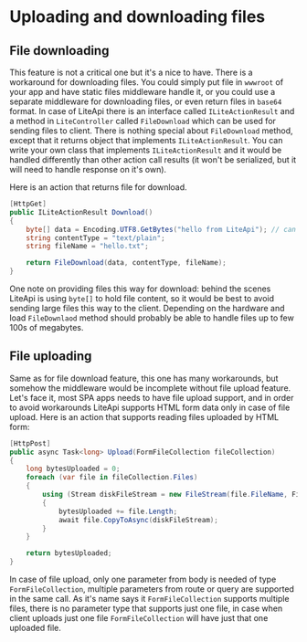 ﻿---
Author: stanac
CreatedDate: 2017-04-15
Title: Files upload and download
RenderTitle: false
IsHtml: false
Id: files-upload-and-download
---

# Uploading and downloading files

## File downloading

This feature is not a critical one but it's a nice to have. There is a workaround for 
downloading files. You could simply put file in `wwwroot` of your app and have static 
files middleware handle it, or you could use a separate middleware for downloading files, 
or even return files in `base64` format. In case of LiteApi there is an interface called 
`ILiteActionResult` and a method in `LiteController` called `FileDownload` which can
be used for sending files to client. There is nothing special about `FileDownload` method, 
except that it returns object that implements `ILiteActionResult`. You can write your
own class that implements `ILiteActionResult` and it would be handled differently than 
other action call results (it won't be serialized, but it will need to handle response on
it's own). 

Here is an action that returns file for download.
```csharp
[HttpGet]
public ILiteActionResult Download()
{
    byte[] data = Encoding.UTF8.GetBytes("hello from LiteApi"); // can be Stream or byte[]
    string contentType = "text/plain";
    string fileName = "hello.txt";

    return FileDownload(data, contentType, fileName);
}
```

One note on providing files this way for download: behind the scenes LiteApi is using `byte[]` to hold file content, so it would be best to avoid sending large files this way to the client. Depending on the hardware and load `FileDownlaod` method should probably be able to handle files up to few 100s of megabytes.

## File uploading

Same as for file download feature, this one has many workarounds, but somehow the middleware 
would be incomplete without file upload feature. Let's face it, most SPA apps needs to have 
file upload support, and in order to avoid workarounds LiteApi supports HTML form data only 
in case of file upload. Here is an action that supports reading files uploaded by HTML form:

```csharp
[HttpPost]
public async Task<long> Upload(FormFileCollection fileCollection)
{
    long bytesUploaded = 0;
    foreach (var file in fileCollection.Files)
    {
        using (Stream diskFileStream = new FileStream(file.FileName, FileMode.Create))
        {
            bytesUploaded += file.Length;
            await file.CopyToAsync(diskFileStream);
        }
    }

    return bytesUploaded;
}
```

In case of file upload, only one parameter from body is needed of type 
`FormFileCollection`, multiple parameters from route or query are supported in the 
same call. As it's name says it `FormFileCollection` supports multiple files, 
there is no parameter type that supports just one file, in case when client uploads 
just one file `FormFileCollection` will have just that one uploaded file.
